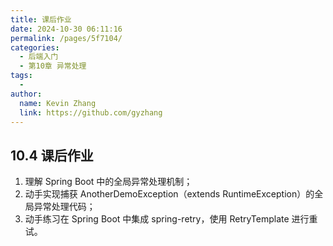 ```yaml
---
title: 课后作业
date: 2024-10-30 06:11:16
permalink: /pages/5f7104/
categories: 
  - 后端入门
  - 第10章 异常处理
tags: 
  - 
author: 
  name: Kevin Zhang
  link: https://github.com/gyzhang
---
```

## 10.4 课后作业

1. 理解 Spring Boot 中的全局异常处理机制；
2. 动手实现捕获 AnotherDemoException（extends RuntimeException）的全局异常处理代码；
3. 动手练习在 Spring Boot 中集成 spring-retry，使用 RetryTemplate 进行重试。
